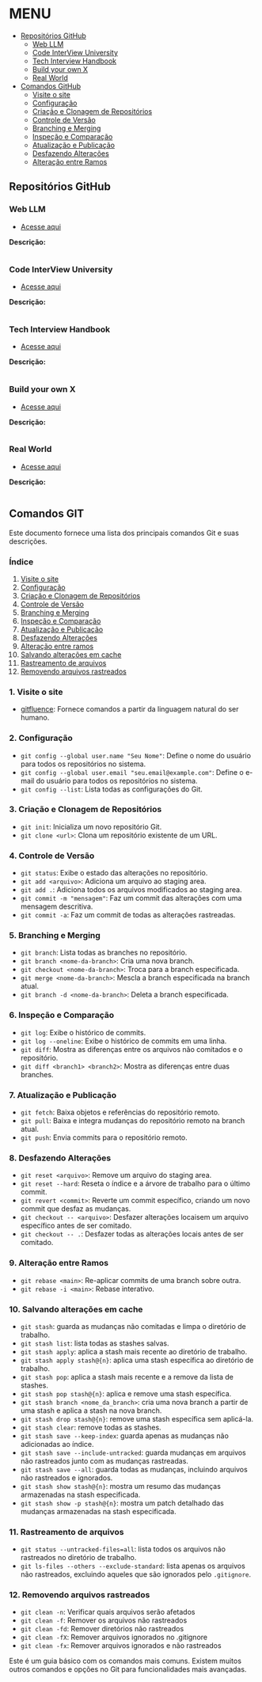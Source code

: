 # MENU

- [Repositórios GitHub](#repositórios-github)
    - [Web LLM](#web-llm)
    - [Code InterView University](#code-interview-university)
    - [Tech Interview Handbook](#tech-interview-handbook)
    - [Build your own X](#build-your-own-x)
    - [Real World](#real-world)
- [Comandos GitHub](#comandos-git)
    - [Visite o site](#1-visite-o-site)
    - [Configuração](#2-configuração)
    - [Criação e Clonagem de Repositórios](#3-criação-e-clonagem-de-repositórios)
    - [Controle de Versão](#4-controle-de-versão)
    - [Branching e Merging](#5)
    - [Inspeção e Comparação](#6-inspeção-e-comparação)
    - [Atualização e Publicação](#7-atualização-e-publicação)
    - [Desfazendo Alterações](#8-desfazendo-alterações)
    - [Alteração entre Ramos](#9-alteração-entre-ramos)

## Repositórios GitHub

### Web LLM

- [Acesse aqui](https://github.com/mlc-ai/web-llm)

**Descrição:**

```

```

### Code InterView University

- [Acesse aqui](https://github.com/jwasham/coding-interview-university/blob/main/translations/README-ptbr.md)

**Descrição:**

```

```

### Tech Interview Handbook

- [Acesse aqui](https://github.com/yangshun/tech-interview-handbook)

**Descrição:**

```

```

### Build your own X

- [Acesse aqui](https://github.com/yangshun/tech-interview-handbook)

**Descrição:**

```

```

### Real World

- [Acesse aqui](https://github.com/gothinkster/realworld)

**Descrição:**

```

```

## Comandos GIT

Este documento fornece uma lista dos principais comandos Git e suas descrições.

### Índice

1. [Visite o site](#1-visite-o-site)
2. [Configuração](#configuracao)
3. [Criação e Clonagem de Repositórios](#criacao-e-clonagem-de-repositorios)
4. [Controle de Versão](#controle-de-versao)
5. [Branching e Merging](#branching-e-merging)
6. [Inspeção e Comparação](#inspecao-e-comparacao)
7. [Atualização e Publicação](#atualizacao-e-publicacao)
8. [Desfazendo Alterações](#desfazendo-alteracoes)
9. [Alteração entre ramos](#9-alteração-entre-ramos)
10. [Salvando alterações em cache](#10-salvando-alterações-em-cache)
11. [Rastreamento de arquivos](#11-rastreamento-de-arquivos)
12. [Removendo arquivos rastreados](#12-removendo-arquivos-rastreados)

### 1. Visite o site

- [gitfluence](https://www.gitfluence.com/): Fornece comandos a partir da linguagem natural do ser humano. 

### 2. Configuração

- `git config --global user.name "Seu Nome"`: Define o nome do usuário para todos os repositórios no sistema.
- `git config --global user.email "seu.email@example.com"`: Define o e-mail do usuário para todos os repositórios no sistema.
- `git config --list`: Lista todas as configurações do Git.

### 3. Criação e Clonagem de Repositórios

- `git init`: Inicializa um novo repositório Git.
- `git clone <url>`: Clona um repositório existente de um URL.

### 4. Controle de Versão

- `git status`: Exibe o estado das alterações no repositório.
- `git add <arquivo>`: Adiciona um arquivo ao staging area.
- `git add .`: Adiciona todos os arquivos modificados ao staging area.
- `git commit -m "mensagem"`: Faz um commit das alterações com uma mensagem descritiva.
- `git commit -a`: Faz um commit de todas as alterações rastreadas.

### 5. Branching e Merging

- `git branch`: Lista todas as branches no repositório.
- `git branch <nome-da-branch>`: Cria uma nova branch.
- `git checkout <nome-da-branch>`: Troca para a branch especificada.
- `git merge <nome-da-branch>`: Mescla a branch especificada na branch atual.
- `git branch -d <nome-da-branch>`: Deleta a branch especificada.

### 6. Inspeção e Comparação

- `git log`: Exibe o histórico de commits.
- `git log --oneline`: Exibe o histórico de commits em uma linha.
- `git diff`: Mostra as diferenças entre os arquivos não comitados e o repositório.
- `git diff <branch1> <branch2>`: Mostra as diferenças entre duas branches.

### 7. Atualização e Publicação

- `git fetch`: Baixa objetos e referências do repositório remoto.
- `git pull`: Baixa e integra mudanças do repositório remoto na branch atual.
- `git push`: Envia commits para o repositório remoto.

### 8. Desfazendo Alterações

- `git reset <arquivo>`: Remove um arquivo do staging area.
- `git reset --hard`: Reseta o índice e a árvore de trabalho para o último commit.
- `git revert <commit>`: Reverte um commit específico, criando um novo commit que desfaz as mudanças.
- `git checkout -- <arquivo>`: Desfazer alterações locaisem um arquivo específico antes de ser comitado.
- `git checkout -- .`: Desfazer todas as alterações locais antes de ser comitado.

### 9. Alteração entre Ramos

- `git rebase <main>`: Re-aplicar commits de uma branch sobre outra.
- `git rebase -i <main>`: Rebase interativo.

### 10. Salvando alterações em cache

- `git stash`: guarda as mudanças não comitadas e limpa o diretório de trabalho.
- `git stash list`: lista todas as stashes salvas.
- `git stash apply`: aplica a stash mais recente ao diretório de trabalho.
- `git stash apply stash@{n}`: aplica uma stash específica ao diretório de trabalho.
- `git stash pop`: aplica a stash mais recente e a remove da lista de stashes.
- `git stash pop stash@{n}`: aplica e remove uma stash específica.
- `git stash branch <nome_da_branch>`: cria uma nova branch a partir de uma stash e aplica a stash na nova branch.
- `git stash drop stash@{n}`: remove uma stash específica sem aplicá-la.
- `git stash clear`: remove todas as stashes.
- `git stash save --keep-index`: guarda apenas as mudanças não adicionadas ao índice.
- `git stash save --include-untracked`: guarda mudanças em arquivos não rastreados junto com as mudanças rastreadas.
- `git stash save --all`: guarda todas as mudanças, incluindo arquivos não rastreados e ignorados.
- `git stash show stash@{n}`: mostra um resumo das mudanças armazenadas na stash especificada.
- `git stash show -p stash@{n}`: mostra um patch detalhado das mudanças armazenadas na stash especificada.

### 11. Rastreamento de arquivos

- `git status --untracked-files=all`: lista todos os arquivos não rastreados no diretório de trabalho.
- `git ls-files --others --exclude-standard`: lista apenas os arquivos não rastreados, excluindo aqueles que são ignorados pelo `.gitignore`.

### 12. Removendo arquivos rastreados

- `git clean -n`: Verificar quais arquivos serão afetados
- `git clean -f`: Remover os arquivos não rastreados
- `git clean -fd`: Remover diretórios não rastreados 
- `git clean -fX`: Remover arquivos ignorados no .gitignore
- `git clean -fx`: Remover arquivos ignorados e não rastreados

Este é um guia básico com os comandos mais comuns. Existem muitos outros comandos e opções no Git para funcionalidades mais avançadas.
